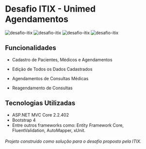 # Desafio ITIX - Unimed Agendamentos

![desafio-itix](https://user-images.githubusercontent.com/37948637/64942671-0ed72c80-d840-11e9-98ba-730aef769896.png)
![desafio-itix](https://user-images.githubusercontent.com/37948637/64942670-0e3e9600-d840-11e9-8334-5b371a4c2585.png)
![desafio-itix](https://user-images.githubusercontent.com/37948637/64942678-11d21d00-d840-11e9-9ffc-b8571f571d5b.png)
![desafio-itix](https://user-images.githubusercontent.com/37948637/64942665-0da5ff80-d840-11e9-8e8e-4e6c1e6d1a76.png)


## Funcionalidades 
- Cadastro de Pacientes, Médicos e Agendamentos

- Edição de Todos os Dados Cadastrados

- Agendamentos de Consultas Médicas

- Reagendamento de Consultas

## Tecnologias Utilizadas
- ASP.NET MVC Core 2.2.402
- Bootstrap 4
- Entre outros frameworks como: Entity Framework Core, FluentValidation, AutoMapper, xUnit.




###### Projeto construido como solução para o desafio proposto pela ITIX.
